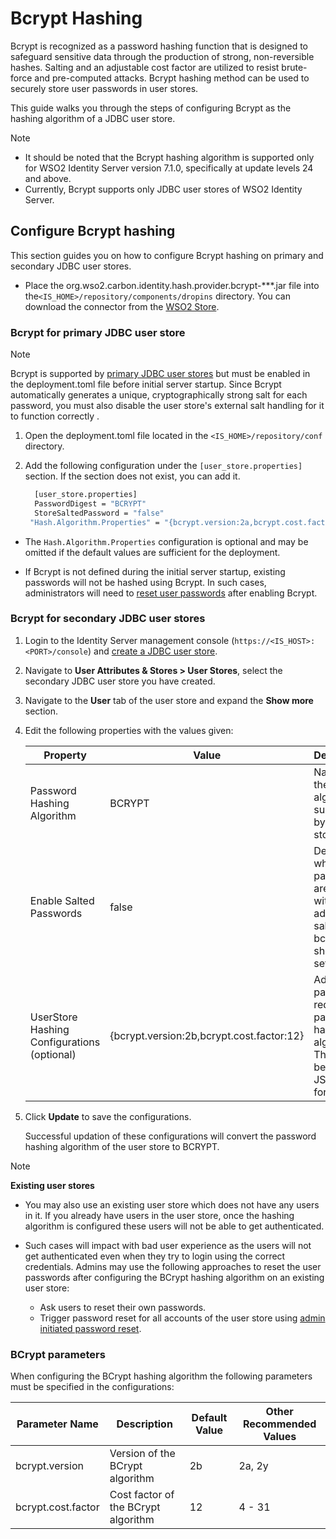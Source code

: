 # Bcrypt Hashing

Bcrypt is recognized as a password hashing function that is designed to safeguard sensitive data through the production of strong, non-reversible hashes. Salting and an adjustable cost factor are utilized to resist brute-force and pre-computed attacks. Bcrypt hashing method can be used to securely store user passwords in user stores.

This guide walks you through the steps of configuring Bcrypt as the hashing algorithm of a JDBC user store.

> [!NOTE]
> * It should be noted that the Bcrypt hashing algorithm is supported only for WSO2 Identity Server version 7.1.0, specifically at update levels 24 and above.
> * Currently, Bcrypt supports only JDBC user stores of WSO2 Identity Server.

## Configure Bcrypt hashing

This section guides you on how to configure Bcrypt hashing on primary and secondary JDBC user stores.
* Place the org.wso2.carbon.identity.hash.provider.bcrypt-***.jar file into the`<IS_HOME>/repository/components/dropins` directory. You can download the connector from the [WSO2 Store](https://store.wso2.com/connector/identity-hash-provider-bcrypt).
### Bcrypt for primary JDBC user store

> [!NOTE]
> Bcrypt is supported by 
[primary JDBC user stores](https://is.docs.wso2.com/en/7.0.0/guides/users/user-stores/primary-user-store/configure-a-jdbc-user-store/) but must be enabled in the deployment.toml file before initial server startup. Since Bcrypt automatically generates a unique, cryptographically strong salt for each password, you must also disable the user store's external salt handling for it to function correctly .

1. Open the deployment.toml file located in the `<IS_HOME>/repository/conf` directory.

2. Add the following configuration under the `[user_store.properties]` section. If the section does not exist, you can add it.

   ```bash
     [user_store.properties]
     PasswordDigest = "BCRYPT"
     StoreSaltedPassword = "false"
    "Hash.Algorithm.Properties" = "{bcrypt.version:2a,bcrypt.cost.factor:10}"
   ```
* The `Hash.Algorithm.Properties` configuration is optional and may be omitted if the default values are sufficient for the deployment.
  
* If Bcrypt is not defined during the initial server startup, existing passwords will not be hashed using Bcrypt. In such cases, administrators will need to [reset user passwords](https://is.docs.wso2.com/en/latest/guides/account-configurations/account-recovery/password-recovery/) after enabling Bcrypt.
  
### Bcrypt for secondary JDBC user stores

1. Login to the Identity Server management console (`https://<IS_HOST>:<PORT>/console`) and [create a JDBC user store](https://is.docs.wso2.com/en/7.0.0/guides/users/user-stores/configure-secondary-user-stores/).

2. Navigate to **User Attributes & Stores > User Stores**, select the secondary JDBC user store you have created.
   
3. Navigate to the **User** tab of the user store and expand the **Show more** section.

5. Edit the following properties with the values given:

   <table>
    <thead>
    <tr class="header">
    <th>Property</th>
    <th>Value</th>
    <th>Description</th>
    </tr>
    </thead>
    <tbody>
    <tr class="odd">
    <td>Password Hashing Algorithm</td>
    <td>BCRYPT</td>
    <td>Name of the hashing algorithm supported by the user store.</td>
    </tr>
    <tr class = "odd">
    <td>Enable Salted Passwords</td>
    <td>false</td>
    <td>Determines whether passwords are stored with an additional salt. For bcrypt, this should be set to false.</td>
    </tr>
    <tr class="even">
    <td>UserStore Hashing Configurations (optional)</td>
    <td>{bcrypt.version:2b,bcrypt.cost.factor:12}</td>
    <td>Additional parameters required for password hashing algorithm. This should be given in JSON format.</td>
        </tbody>
    </table>

5. Click **Update** to save the configurations.

   Successful updation of these configurations will convert the password hashing algorithm of the user store to BCRYPT.

> [!NOTE]
>  **Existing user stores**
> - You may also use an existing user store which does not have any users in it. If you already have users in the user store, once the hashing algorithm is configured these users will not be able to get authenticated.
>
> - Such cases will impact with bad user experience as the users will not get authenticated even when they try to login using the correct  credentials. Admins may use the following approaches to reset the user passwords after configuring the BCrypt hashing algorithm on an existing user store:
>   - Ask users to reset their own passwords.
>   - Trigger password reset for all accounts of the user store using [admin initiated password reset](https://is.docs.wso2.com/en/7.0.0/guides/users/manage-users/#reset-the-users-password).

   ### BCrypt parameters

   When configuring the BCrypt hashing algorithm the following parameters must be specified in the configurations:
   
   <table>
  <thead>
    <tr class="header">
      <th>Parameter Name</th>
      <th>Description</th>
      <th>Default Value</th>
      <th>Other Recommended Values</th>
    </tr>
  </thead>
  <tbody>
    <tr class="odd">
      <td>bcrypt.version</td>
      <td>Version of the BCrypt algorithm</td>
      <td>2b</td>
      <td>2a, 2y</td>
    </tr>
    <tr class="even">
      <td>bcrypt.cost.factor</td>
      <td>Cost factor of the BCrypt algorithm</td>
      <td>12</td>
      <td>4 - 31</td>
    </tr>
  </tbody>
</table>

   



